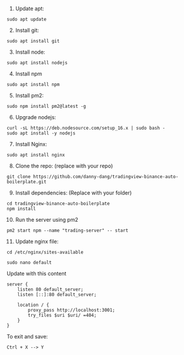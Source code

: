 1. Update apt:
```
sudo apt update
```
2. Install git:
```
sudo apt install git
```
3. Install node:
```
sudo apt install nodejs
```
4. Install npm
```
sudo apt install npm
```
5. Install pm2:
```
sudo npm install pm2@latest -g
```
6. Upgrade nodejs:
```
curl -sL https://deb.nodesource.com/setup_16.x | sudo bash - 
sudo apt install -y nodejs
```
7. Install Nginx:
```
sudo apt install nginx
```
8. Clone the repo: (replace with your repo)
```
git clone https://github.com/danny-dang/tradingview-binance-auto-boilerplate.git
```
9. Install dependencies: (Replace with your folder)
```
cd tradingview-binance-auto-boilerplate
npm install
```
10. Run the server using pm2
```
pm2 start npm --name "trading-server" -- start
```
11. Update nginx file:
```
cd /etc/nginx/sites-available

sudo nano default
```

Update with this content
```
server {
    listen 80 default_server;
    listen [::]:80 default_server;

    location / {
        proxy_pass http://localhost:3001;
        try_files $uri $uri/ =404;
    }
}
```
To exit and save:
```
Ctrl + X --> Y
```